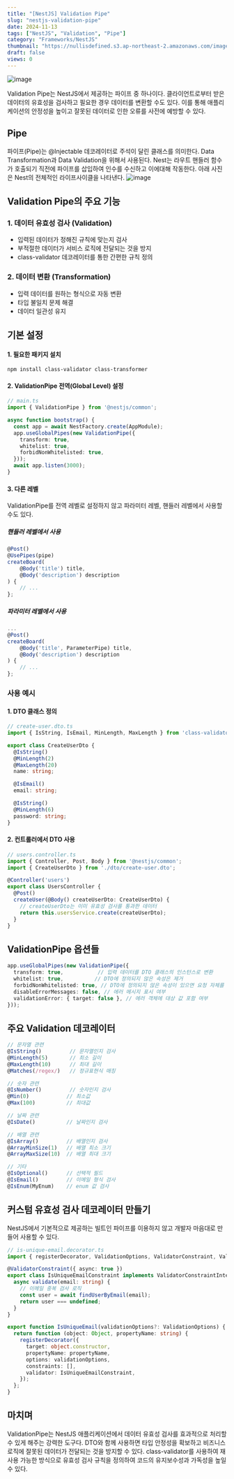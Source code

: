 ```yaml
---
title: "[NestJS] Validation Pipe"
slug: "nestjs-validation-pipe"
date: 2024-11-13
tags: ["NestJS", "Validation", "Pipe"]
category: "Frameworks/NestJS"
thumbnail: "https://nullisdefined.s3.ap-northeast-2.amazonaws.com/images/e48e6fd88f6339a761df1c6155770ce4.png"
draft: false
views: 0
---
```

![image](https://nullisdefined.s3.ap-northeast-2.amazonaws.com/images/e48e6fd88f6339a761df1c6155770ce4.png)

Validation Pipe는 NestJS에서 제공하는 파이프 중 하나이다. 클라이언트로부터 받은 데이터의 유효성을 검사하고 필요한 경우 데이터를 변환할 수도 있다. 이를 통해 애플리케이션의 안정성을 높이고 잘못된 데이터로 인한 오류를 사전에 예방할 수 있다.

## Pipe
파이프(Pipe)는 @Injectable 데코레이터로 주석이 달린 클래스를 의미한다. Data Transformation과 Data Validation을 위해서 사용된다. Nest는 라우트 핸들러 함수가 호출되기 직전에 파이프를 삽입하여 인수를 수신하고 이에대해 작동한다. 아래 사진은 Nest의 전체적인 라이프사이클을 나타낸다.
![image](https://nullisdefined.s3.ap-northeast-2.amazonaws.com/images/1a10c358f98c5d64106d4ab2aa4cbe4b.png)

## Validation Pipe의 주요 기능
### 1. 데이터 유효성 검사 (Validation)
- 입력된 데이터가 정해진 규칙에 맞는지 검사
- 부적절한 데이터가 서비스 로직에 전달되는 것을 방지
- class-validator 데코레이터를 통한 간편한 규칙 정의

### 2. 데이터 변환 (Transformation)
- 입력 데이터를 원하는 형식으로 자동 변환
- 타입 불일치 문제 해결
- 데이터 일관성 유지

## 기본 설정
#### 1. 필요한 패키지 설치
```shell
npm install class-validator class-transformer
```

#### 2. ValidationPipe 전역(Global Level) 설정
```ts
// main.ts
import { ValidationPipe } from '@nestjs/common';

async function bootstrap() {
  const app = await NestFactory.create(AppModule);
  app.useGlobalPipes(new ValidationPipe({
    transform: true,
    whitelist: true,
    forbidNonWhitelisted: true,
  }));
  await app.listen(3000);
}
```

#### 3. 다른 레벨
ValidationPipe를 전역 레벨로 설정하지 않고 파라미터 레벨, 핸들러 레벨에서 사용할 수도 있다.
##### 핸들러 레벨에서 사용
```ts
@Post()
@UsePipes(pipe)
createBoard( 
	@Body('title') title,
	@Body('description') description 
) { 
	// ... 
};
```

##### 파라미터 레벨에서 사용
```ts
...
@Post()
createBoard(
	@Body('title', ParameterPipe) title,
	@Body('description') description
) {
	// ...
};
```

### 사용 예시
#### 1. DTO 클래스 정의
```ts
// create-user.dto.ts
import { IsString, IsEmail, MinLength, MaxLength } from 'class-validator';

export class CreateUserDto {
  @IsString()
  @MinLength(2)
  @MaxLength(20)
  name: string;

  @IsEmail()
  email: string;

  @IsString()
  @MinLength(6)
  password: string;
}
```

#### 2. 컨트롤러에서 DTO 사용
```ts
// users.controller.ts
import { Controller, Post, Body } from '@nestjs/common';
import { CreateUserDto } from './dto/create-user.dto';

@Controller('users')
export class UsersController {
  @Post()
  createUser(@Body() createUserDto: CreateUserDto) {
    // createUserDto는 이미 유효성 검사를 통과한 데이터
    return this.usersService.create(createUserDto);
  }
}
```

## ValidationPipe 옵션들
```ts
app.useGlobalPipes(new ValidationPipe({
  transform: true,           // 입력 데이터를 DTO 클래스의 인스턴스로 변환
  whitelist: true,          // DTO에 정의되지 않은 속성은 제거
  forbidNonWhitelisted: true, // DTO에 정의되지 않은 속성이 있으면 요청 자체를 거부
  disableErrorMessages: false, // 에러 메시지 표시 여부
  validationError: { target: false }, // 에러 객체에 대상 값 포함 여부
}));
```

## 주요 Validation 데코레이터
```ts
// 문자열 관련
@IsString()         // 문자열인지 검사
@MinLength(5)       // 최소 길이
@MaxLength(10)      // 최대 길이
@Matches(/regex/)   // 정규표현식 매칭

// 숫자 관련
@IsNumber()         // 숫자인지 검사
@Min(0)            // 최소값
@Max(100)          // 최대값

// 날짜 관련
@IsDate()          // 날짜인지 검사

// 배열 관련
@IsArray()         // 배열인지 검사
@ArrayMinSize(1)   // 배열 최소 크기
@ArrayMaxSize(10)  // 배열 최대 크기

// 기타
@IsOptional()      // 선택적 필드
@IsEmail()         // 이메일 형식 검사
@IsEnum(MyEnum)    // enum 값 검사
```

## 커스텀 유효성 검사 데코레이터 만들기
NestJS에서 기본적으로 제공하는 빌트인 파이프를 이용하지 않고 개발자 마음대로 만들어 사용할 수 있다.
```ts
// is-unique-email.decorator.ts
import { registerDecorator, ValidationOptions, ValidatorConstraint, ValidatorConstraintInterface } from 'class-validator';

@ValidatorConstraint({ async: true })
export class IsUniqueEmailConstraint implements ValidatorConstraintInterface {
  async validate(email: string) {
    // 이메일 중복 검사 로직
    const user = await findUserByEmail(email);
    return user === undefined;
  }
}

export function IsUniqueEmail(validationOptions?: ValidationOptions) {
  return function (object: Object, propertyName: string) {
    registerDecorator({
      target: object.constructor,
      propertyName: propertyName,
      options: validationOptions,
      constraints: [],
      validator: IsUniqueEmailConstraint,
    });
  };
}
```

## 마치며
ValidationPipe는 NestJS 애플리케이션에서 데이터 유효성 검사를 효과적으로 처리할 수 있게 해주는 강력한 도구다. DTO와 함께 사용하면 타입 안정성을 확보하고 비즈니스 로직에 잘못된 데이터가 전달되는 것을 방지할 수 있다. class-validator를 사용하여 재사용 가능한 방식으로 유효성 검사 규칙을 정의하여 코드의 유지보수성과 가독성을 높일 수 있다.